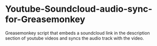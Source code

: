 # Youtube-Soundcloud-audio-sync-for-Greasemonkey
Greasemonkey script that embeds a soundcloud link in the description section of youtube videos and syncs the audio track with the video.
